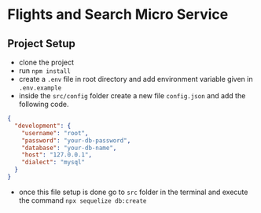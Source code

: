 # Flights and Search Micro Service

## Project Setup

- clone the project
- run `npm install`
- create a `.env` file in root directory and add environment variable given in `.env.example`
- inside the `src/config` folder create a new file `config.json` and add the following code.

```json
{
  "development": {
    "username": "root",
    "password": "your-db-password",
    "database": "your-db-name",
    "host": "127.0.0.1",
    "dialect": "mysql"
  }
}
```

- once this file setup is done go to `src` folder in the terminal and execute the command `npx sequelize db:create`
